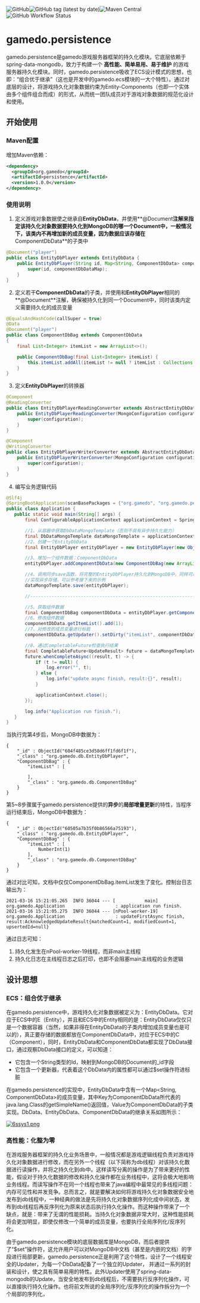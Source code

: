 ![GitHub](https://img.shields.io/github/license/pcloves/gamedo.persistence?style=flat-square)![GitHub tag (latest by date)](https://img.shields.io/github/v/tag/pcloves/gamedo.persistence?style=flat-square)![Maven Central](https://img.shields.io/maven-central/v/org.gamedo/persistence?style=flat-square)![GitHub Workflow Status](https://img.shields.io/github/workflow/status/pcloves/gamedo.persistence/Java%20CI%20with%20Maven?style=flat-square)


# gamedo.persistence

gamedo.persistence是gamedo游戏服务器框架的持久化模块。它底层依赖于spring-data-mongodb，致力于构建一个 **高性能、简单易用、易于维护** 的游戏服务器持久化模块。同时，gamedo.persistence吸收了ECS设计模式的思想，也即：“组合优于继承”（这也是开发中的gamedo.ecs模块的一大个特性）。通过对底层的设计，将游戏持久化对象数据约束为Entity-Components（也即一个实体由多个组件组合而成）的形式，从而统一团队成员对于游戏对象数据的规范化设计和使用。

## 开始使用

### Maven配置

增加Maven依赖：

``` xml
<dependency>
  <groupId>org.gamedo</groupId>
  <artifactId>persistence</artifactId>
  <version>1.0.0</version>
</dependency>
```

### 使用说明

1. 定义游戏对象数据使之继承自**EntityDbData**，并使用**@Document**注解来指定该持久化对象数据要持久化到MongoDB的哪一个Document中，一般情况下，该类内不再增加新的成员变量，因为数据应该存储在**ComponentDbData**的子类中

``` java
@Document("player")
public class EntityDbPlayer extends EntityDbData {
    public EntityDbPlayer(String id, Map<String, ComponentDbData> componentDbDataMap) {
        super(id, componentDbDataMap);
    }
}
```

2. 定义若干**ComponentDbData**的子类，并使用和**EntityDbPlayer**相同的**@Document**注解，确保被持久化到同一个Document中，同时该类内定义需要持久化的成员变量

``` java
@EqualsAndHashCode(callSuper = true)
@Data
@Document("player")
public class ComponentDbBag extends ComponentDbData
{
    final List<Integer> itemList = new ArrayList<>();

    public ComponentDbBag(final List<Integer> itemList) {
        this.itemList.addAll(itemList != null ? itemList : Collections.emptyList());
    }
}
```

3. 定义**EntityDbPlayer**的转换器

``` java
@Component
@ReadingConverter
public class EntityDbPlayerReadingConverter extends AbstractEntityDbDataReadingConverter<EntityDbPlayer> {
    public EntityDbPlayerReadingConverter(MongoConfiguration configuration) {
        super(configuration);
    }
}

@Component
@WritingConverter
public class EntityDbPlayerWriterConverter extends AbstractEntityDbDataWritingConverter<EntityDbPlayer> {
    public EntityDbPlayerWriterConverter(MongoConfiguration configuration) {
        super(configuration);
    }
}
```

4. 编写业务逻辑代码

 ``` java
@Slf4j
@SpringBootApplication(scanBasePackages = {"org.gamedo", "org.gamedo.persistence"})
public class Application {
    public static void main(String[] args) {
        final ConfigurableApplicationContext applicationContext = SpringApplication.run(Application.class, args);

        //1、从容器中获取DbDataMongoTemplate（否则不具有异步持久化能力）
        final DbDataMongoTemplate dataMongoTemplate = applicationContext.getBean(DbDataMongoTemplate.class);
        //2、创建一个EntityDbData
        final EntityDbPlayer entityDbPlayer = new EntityDbPlayer(new ObjectId().toString(), null);

        //3、增加一个组件数据：ComponentDbData
        entityDbPlayer.addComponentDbData(new ComponentDbBag(new ArrayList<>()));

        //4、调用同步save函数，将完整的EntityDbPlayer持久化到MongoDB中，同样可以调用dataMongoTemplate.saveAsync(entityDbPlayer)
        //实现异步存储，可以参考接下来的示例
        dataMongoTemplate.save(entityDbPlayer);

        //----------------------------------------------------------------------

        //5、获取组件数据
        final ComponentDbBag componentDbData = entityDbPlayer.getComponentDbData(ComponentDbBag.class);
        //6、修改组件数据
        componentDbData.getItemList().add(1);
        //7、对修改的成员变量进行标脏
        componentDbData.getUpdater().setDirty("itemList", componentDbData.getItemList());

        //8、通过CompletableFuture检查执行结果
        final CompletableFuture<UpdateResult> future = dataMongoTemplate.updateFirstAsync(componentDbData);
        future.whenCompleteAsync((result, t) -> {
            if (t != null) {
                log.error("", t);
            } else {
                log.info("update async finish, result:{}", result);
            }

            applicationContext.close();
        });

        log.info("Application run finish.");
    }
}
 ```

当执行完第4步后，MongoDB中数据为：

``` 
{ 
    "_id" : ObjectId("604f485ce3d58d6ff1fd6f1f"), 
    "_class" : "org.gamedo.db.EntityDbPlayer", 
    "ComponentDbBag" : {
        "itemList" : [

        ], 
        "_class" : "org.gamedo.db.ComponentDbBag"
    }
}
```

第5~8步骤属于gamedo.persistence提供的**异步**的**局部增量更新**的特性，当程序运行结束后，MongoDB中数据为：

``` 
{ 
    "_id" : ObjectId("60505a7b35f0b86566a75193"), 
    "_class" : "org.gamedo.db.EntityDbPlayer", 
    "ComponentDbBag" : {
        "itemList" : [
            NumberInt(1)
        ], 
        "_class" : "org.gamedo.db.ComponentDbBag"
    }
}
```

通过对比可知，文档中仅仅ComponentDbBag.itemList发生了变化。控制台日志输出为：

``` 
2021-03-16 15:21:05.265  INFO 36044 --- [           main] org.gamedo.Application                   : application run finish.
2021-03-16 15:21:05.275  INFO 36044 --- [nPool-worker-19] org.gamedo.Application                   : updateFirstAsync finish, result:AcknowledgedUpdateResult{matchedCount=1, modifiedCount=1, upsertedId=null}
```

通过日志可知：

1. 持久化发生在nPool-worker-19线程，而非main主线程
2. 持久化日志在主线程日志之后打印，也即不会阻塞main主线程的业务逻辑

## 设计思想

### ECS：组合优于继承

在gamedo.persistence中，游戏持久化对象数据被定义为：EntityDbData。它对应于ECS中的E（Entity），并且和ECS中的Entity相同的是：EntityDbData仅仅只是一个数据容器（当然，如果非得在EntityDbData的子类内增加成员变量也是可以的），真正要存储的数据都放在ComponentDbData中，对应于ECS中的C（Component），同时，EntityDbData和ComponentDbData都实现了DbData接口，通过观察DbData接口的定义，可以知道：

* 它包含一个String类型的Id，映射到MongoDB的Document的_id字段
* 它包含一个更新器，代表着这个DbData内的属性都可以通过$set操作符进标脏

在gamedo.persistence的实现中，EntityDbData中含有一个Map<String, ComponentDbData>的成员变量，其中Key为ComponentDbData所代表的java.lang.Class的getSimpleName()返回值，Value为ComponentDbData的子类实现。DbData、EntityDbData、ComponentDbData的继承关系如图所示：

[![6ssys1.png](https://raw.sevencdn.com/pcloves/gamedo.persistence/main/images/gamedo.persistence.DbData-UML.png)](https://imgtu.com/i/6ssys1)

### 高性能：化整为零

在游戏服务器框架的持久化业务场景中，一般情况都是游戏逻辑线程负责对游戏持久化对象数据进行修改，而在另外一个线程（以下简称为db线程）对该持久化数据进行读操作，并将之持久化到db中。这样读写分离的操作是为了带来更好的性能，假设对于持久化数据的修改和持久化操作都在业务线程中，这将会极大地影响业务线程。而读写操作不在同一个线程也带来了java编程中最常见的多线程问题：内存可见性和并发竞争。总而言之，就是要解决如何将游戏持久化对象数据安全地发布到db线程中，一种经典的做法是先将持久化对象数据序列化成中间状态，发布到db线程后再反序列化为原来状态后执行持久化操作。而这种操作带来了一个缺点，就是：带来了无谓的性能损耗。当持久化对象数据非常大时，这种性能损耗将会更加明显，即使仅修改一个简单的成员变量，也要执行全局序列化/反序列化。

由于gamedo.persistence模块的底层数据库是MongoDB，而后者提供了“$set”操作符，这允许用户可以对MongoDB中文档（甚至是内嵌的文档）的字段进行局部更新，gamedo.persistence正是利用了这个特性，设计了一个线程安全的Updater，为每一个DbData配备了一个独立的Updater， 并通过一系列的封装和设计，使之具有简单易用的特性。此外Updater使用了spring-data-mongodb的Update，当安全地发布到db线程后，不需要执行反序列化操作，可以直接执行持久化操作。也将前文所说的全局序列化/反序列化的操作拆分为一个个局部的序列化，